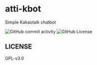 # atti-kbot

Simple Kakaotalk chatbot

![GitHub commit activity](https://img.shields.io/github/commit-activity/t/luv-mirinae/atti-kbot?style=for-the-badge)
![GitHub License](https://img.shields.io/github/license/luv-mirinae/atti-kbot?style=for-the-badge)

## LICENSE

GPL-v3.0
